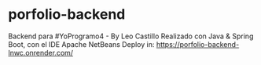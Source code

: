 # porfolio-backend
Backend para #YoProgramo4 - By Leo Castillo
Realizado con Java & Spring Boot, con el IDE Apache NetBeans
Deploy in: https://porfolio-backend-lnwc.onrender.com/
